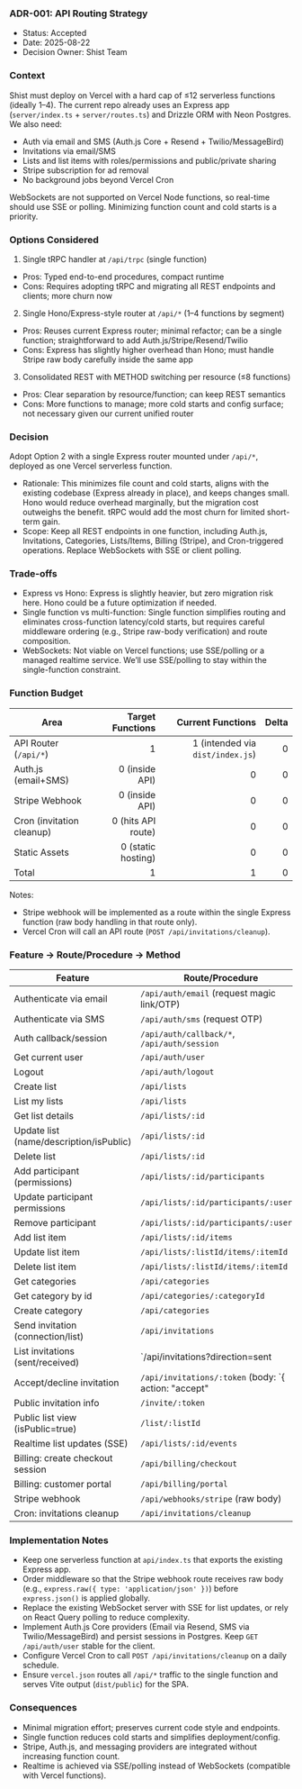 ### ADR-001: API Routing Strategy

- Status: Accepted
- Date: 2025-08-22
- Decision Owner: Shist Team

### Context

Shist must deploy on Vercel with a hard cap of ≤12 serverless functions (ideally 1–4). The current repo already uses an Express app (`server/index.ts` + `server/routes.ts`) and Drizzle ORM with Neon Postgres. We also need:
- Auth via email and SMS (Auth.js Core + Resend + Twilio/MessageBird)
- Invitations via email/SMS
- Lists and list items with roles/permissions and public/private sharing
- Stripe subscription for ad removal
- No background jobs beyond Vercel Cron

WebSockets are not supported on Vercel Node functions, so real-time should use SSE or polling. Minimizing function count and cold starts is a priority.

### Options Considered

1) Single tRPC handler at `/api/trpc` (single function)
- Pros: Typed end-to-end procedures, compact runtime
- Cons: Requires adopting tRPC and migrating all REST endpoints and clients; more churn now

2) Single Hono/Express-style router at `/api/*` (1–4 functions by segment)
- Pros: Reuses current Express router; minimal refactor; can be a single function; straightforward to add Auth.js/Stripe/Resend/Twilio
- Cons: Express has slightly higher overhead than Hono; must handle Stripe raw body carefully inside the same app

3) Consolidated REST with METHOD switching per resource (≤8 functions)
- Pros: Clear separation by resource/function; can keep REST semantics
- Cons: More functions to manage; more cold starts and config surface; not necessary given our current unified router

### Decision

Adopt Option 2 with a single Express router mounted under `/api/*`, deployed as one Vercel serverless function.

- Rationale: This minimizes file count and cold starts, aligns with the existing codebase (Express already in place), and keeps changes small. Hono would reduce overhead marginally, but the migration cost outweighs the benefit. tRPC would add the most churn for limited short-term gain.
- Scope: Keep all REST endpoints in one function, including Auth.js, Invitations, Categories, Lists/Items, Billing (Stripe), and Cron-triggered operations. Replace WebSockets with SSE or client polling.

### Trade-offs

- Express vs Hono: Express is slightly heavier, but zero migration risk here. Hono could be a future optimization if needed.
- Single function vs multi-function: Single function simplifies routing and eliminates cross-function latency/cold starts, but requires careful middleware ordering (e.g., Stripe raw-body verification) and route composition.
- WebSockets: Not viable on Vercel functions; use SSE/polling or a managed realtime service. We’ll use SSE/polling to stay within the single-function constraint.

### Function Budget

| Area | Target Functions | Current Functions | Delta |
| --- | ---: | ---: | ---: |
| API Router (`/api/*`) | 1 | 1 (intended via `dist/index.js`) | 0 |
| Auth.js (email+SMS) | 0 (inside API) | 0 | 0 |
| Stripe Webhook | 0 (inside API) | 0 | 0 |
| Cron (invitation cleanup) | 0 (hits API route) | 0 | 0 |
| Static Assets | 0 (static hosting) | 0 | 0 |
| Total | 1 | 1 | 0 |

Notes:
- Stripe webhook will be implemented as a route within the single Express function (raw body handling in that route only).
- Vercel Cron will call an API route (`POST /api/invitations/cleanup`).

### Feature → Route/Procedure → Method

| Feature | Route/Procedure | Method |
| --- | --- | --- |
| Authenticate via email | `/api/auth/email` (request magic link/OTP) | POST |
| Authenticate via SMS | `/api/auth/sms` (request OTP) | POST |
| Auth callback/session | `/api/auth/callback/*`, `/api/auth/session` | GET/POST |
| Get current user | `/api/auth/user` | GET |
| Logout | `/api/auth/logout` | POST |
| Create list | `/api/lists` | POST |
| List my lists | `/api/lists` | GET |
| Get list details | `/api/lists/:id` | GET |
| Update list (name/description/isPublic) | `/api/lists/:id` | PATCH |
| Delete list | `/api/lists/:id` | DELETE |
| Add participant (permissions) | `/api/lists/:id/participants` | POST |
| Update participant permissions | `/api/lists/:id/participants/:userId` | PATCH |
| Remove participant | `/api/lists/:id/participants/:userId` | DELETE |
| Add list item | `/api/lists/:id/items` | POST |
| Update list item | `/api/lists/:listId/items/:itemId` | PATCH |
| Delete list item | `/api/lists/:listId/items/:itemId` | DELETE |
| Get categories | `/api/categories` | GET |
| Get category by id | `/api/categories/:categoryId` | GET |
| Create category | `/api/categories` | POST |
| Send invitation (connection/list) | `/api/invitations` | POST |
| List invitations (sent/received) | `/api/invitations?direction=sent|received` | GET |
| Accept/decline invitation | `/api/invitations/:token` (body: `{ action: "accept"|"decline" }`) | POST |
| Public invitation info | `/invite/:token` | GET |
| Public list view (isPublic=true) | `/list/:listId` | GET |
| Realtime list updates (SSE) | `/api/lists/:id/events` | GET |
| Billing: create checkout session | `/api/billing/checkout` | POST |
| Billing: customer portal | `/api/billing/portal` | POST |
| Stripe webhook | `/api/webhooks/stripe` (raw body) | POST |
| Cron: invitations cleanup | `/api/invitations/cleanup` | POST |

### Implementation Notes

- Keep one serverless function at `api/index.ts` that exports the existing Express app.
- Order middleware so that the Stripe webhook route receives raw body (e.g., `express.raw({ type: 'application/json' })`) before `express.json()` is applied globally.
- Replace the existing WebSocket server with SSE for list updates, or rely on React Query polling to reduce complexity.
- Implement Auth.js Core providers (Email via Resend, SMS via Twilio/MessageBird) and persist sessions in Postgres. Keep `GET /api/auth/user` stable for the client.
- Configure Vercel Cron to call `POST /api/invitations/cleanup` on a daily schedule.
- Ensure `vercel.json` routes all `/api/*` traffic to the single function and serves Vite output (`dist/public`) for the SPA.

### Consequences

- Minimal migration effort; preserves current code style and endpoints.
- Single function reduces cold starts and simplifies deployment/config.
- Stripe, Auth.js, and messaging providers are integrated without increasing function count.
- Realtime is achieved via SSE/polling instead of WebSockets (compatible with Vercel functions).